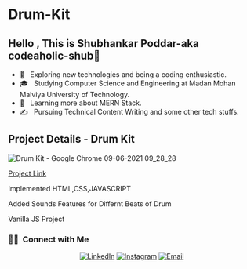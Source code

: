 # Drum-Kit
## Hello , This is Shubhankar Poddar-aka codeaholic-shub👋


- 🤔 &nbsp; Exploring new technologies and being a coding enthusiastic.
- 🎓 &nbsp; Studying Computer Science and Engineering at Madan Mohan Malviya University of Technology.
- 🌱 &nbsp; Learning more about MERN Stack.
- ✍️ &nbsp; Pursuing Technical Content Writing and some other tech stuffs.


<h2> Project Details - Drum Kit </h2>



![Drum Kit - Google Chrome 09-06-2021 09_28_28](https://user-images.githubusercontent.com/65807708/121302216-fe6dbc00-c916-11eb-9bdc-8410bf01f61b.png)

<a href = "https://codeaholic-shub.github.io/Drum-Kit/"> Project Link </a>

<p> Implemented HTML,CSS,JAVASCRIPT </p>
<p> Added Sounds Features for Differnt Beats of Drum </p>
<p> Vanilla JS Project </p>



<h3> 🤝🏻 &nbsp;Connect with Me </h3>

<p align="center">
<a href="https://www.linkedin.com/in/shubhankar-poddar-b58684193/"><img alt="LinkedIn" src="https://img.shields.io/badge/LinkedIn-Shubhankar%20Poddar-blue?style=flat-square&logo=linkedin"></a>
<a href="https://www.instagram.com/_s_h_u_b_h_a_n_k_a_r/"><img alt="Instagram" src="https://img.shields.io/badge/Instagram-_s_h_u_b_h_a_n_k_a_r-blue?style=flat-square&logo=instagram"></a>
<a href="mailto:shubhankar.poddar789@gmail.com"><img alt="Email" src="https://img.shields.io/badge/Email-shubhankar.poddar789@gmail.com-blue?style=flat-square&logo=gmail"></a>
</p>
